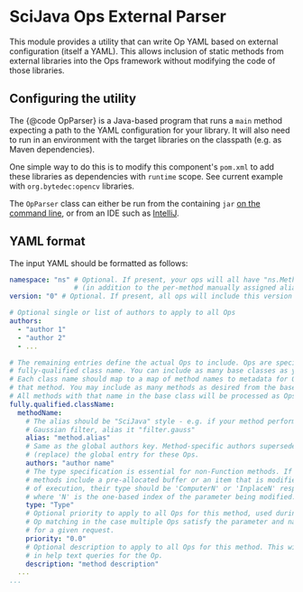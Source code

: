 # SciJava Ops External Parser

This module provides a utility that can write Op YAML based on external
configuration (itself a YAML). This allows inclusion of static methods from
external libraries into the Ops framework without modifying the code of those
libraries.

## Configuring the utility

The {@code OpParser} is a Java-based program that runs a `main` method
expecting a path to the YAML configuration for your library. It will also need
to run in an environment with the target libraries on the classpath (e.g. as
Maven dependencies).

One simple way to do this is to modify this component's `pom.xml` to add these
libraries as dependencies with `runtime` scope. See current example with
`org.bytedec:opencv` libraries.

The `OpParser` class can either be run from the containing `jar` [on the
command line](https://www.baeldung.com/java-run-jar-with-arguments), or from an
IDE such as
[IntelliJ](https://www.jetbrains.com/help/idea/running-applications.html).

## YAML format

The input YAML should be formatted as follows:

```yaml
namespace: "ns" # Optional. If present, your ops will all have "ns.MethodName" aliases.
                # (in addition to the per-method manually assigned aliases)
version: "0" # Optional. If present, all ops will include this version metadata.

# Optional single or list of authors to apply to all Ops
authors:
  - "author 1"
  - "author 2"
  - ...

# The remaining entries define the actual Ops to include. Ops are specified by
# fully-qualified class name. You can include as many base classes as you wish.
# Each class name should map to a map of method names to metadata for Ops of
# that method. You may include as many methods as desired from the base class.
# All methods with that name in the base class will be processed as Ops.
fully.qualified.className:
  methodName:
    # The alias should be "SciJava" style - e.g. if your method performs a
    # Gaussian filter, alias it "filter.gauss"
    alias: "method.alias"
    # Same as the global authors key. Method-specific authors supersede
    # (replace) the global entry for these Ops.
    authors: "author name"
    # The type specification is essential for non-Function methods. If your
    # methods include a pre-allocated buffer or an item that is modified as part
    # of execution, their type should be 'ComputerN' or 'InplaceN' respectively,
    # where 'N' is the one-based index of the parameter being modified.
    type: "Type"
    # Optional priority to apply to all Ops for this method, used during
    # Op matching in the case multiple Ops satisfy the parameter and name
    # for a given request.
    priority: "0.0"
    # Optional description to apply to all Ops for this method. This will appear
    # in help text queries for the Op.
    description: "method description"
  ...
...
```


